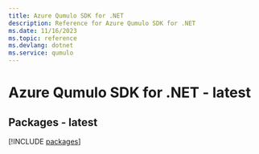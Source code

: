 ```yaml
---
title: Azure Qumulo SDK for .NET
description: Reference for Azure Qumulo SDK for .NET
ms.date: 11/16/2023
ms.topic: reference
ms.devlang: dotnet
ms.service: qumulo
---
```

# Azure Qumulo SDK for .NET - latest
## Packages - latest
[!INCLUDE [packages](qumulo-index.md)]